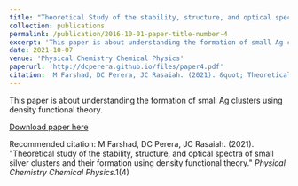 ```yaml
---
title: "Theoretical Study of the stability, structure, and optical spectra of small silver Clusters and their formation using density functional Theory"
collection: publications
permalink: /publication/2016-10-01-paper-title-number-4
excerpt: 'This paper is about understanding the formation of small Ag cluster using density functional theory.'
date: 2021-10-07
venue: 'Physical Chemistry Chemical Physics'
paperurl: 'http://dcperera.github.io/files/paper4.pdf'
citation: 'M Farshad, DC Perera, JC Rasaiah. (2021). &quot; Theoretical study of the stability, structure, and optical spectra of small silver clusters and their formation using density functional theory3.&quot; <i>Physical Chemistry Chemical Physics</i>.1(4)'
---
```

This paper is about understanding the formation of small Ag clusters using density functional theory.

[Download paper here](https://pubs.rsc.org/en/content/articlelanding/2021/CP/D1CP04070G)

Recommended citation: M Farshad, DC Perera, JC Rasaiah. (2021). "Theoretical study of the stability, structure, and optical spectra of small silver clusters and their formation using density functional theory." <i>Physical Chemistry Chemical Physics</i>.1(4)
